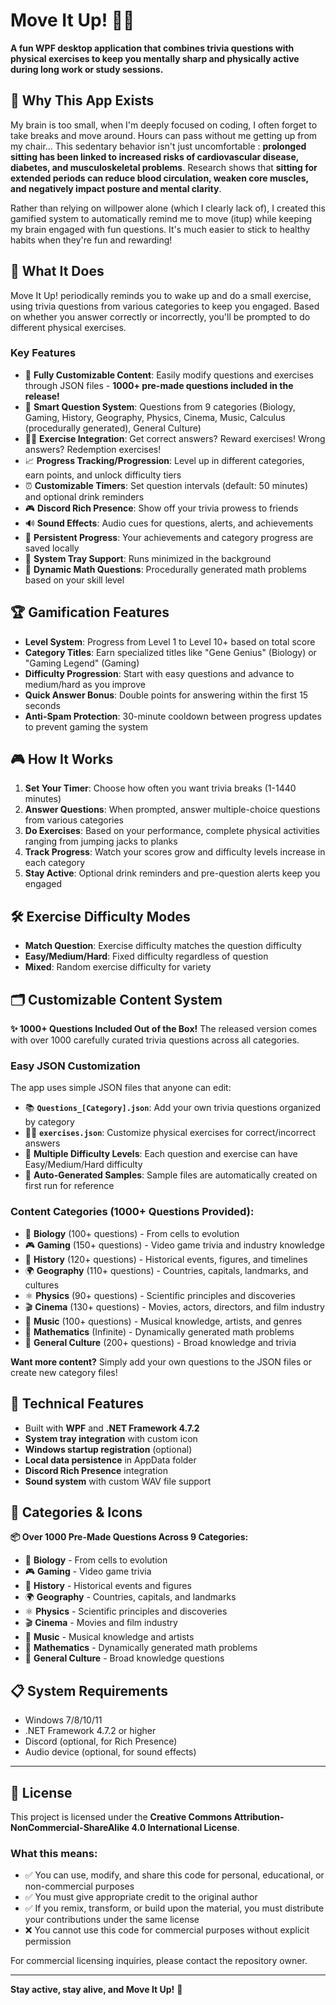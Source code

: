 # Move It Up! 🧠💪

**A fun WPF desktop application that combines trivia questions with physical exercises to keep you mentally sharp and physically active during long work or study sessions.**

## 🤔 Why This App Exists

My brain is too small, when I'm deeply focused on coding, I often forget to take breaks and move around. Hours can pass without me getting up from my chair... This sedentary behavior isn't just uncomfortable : **prolonged sitting has been linked to increased risks of cardiovascular disease, diabetes, and musculoskeletal problems**. Research shows that **sitting for extended periods can reduce blood circulation, weaken core muscles, and negatively impact posture and mental clarity**.

Rather than relying on willpower alone (which I clearly lack of), I created this gamified system to automatically remind me to move (itup) while keeping my brain engaged with fun questions. It's much easier to stick to healthy habits when they're fun and rewarding!

## 🎯 What It Does

Move It Up! periodically reminds you to wake up and do a small exercise, using trivia questions from various categories to keep you engaged. Based on whether you answer correctly or incorrectly, you'll be prompted to do different physical exercises.

### Key Features

- 📝 **Fully Customizable Content**: Easily modify questions and exercises through JSON files - **1000+ pre-made questions included in the release!**
- 🎲 **Smart Question System**: Questions from 9 categories (Biology, Gaming, History, Geography, Physics, Cinema, Music, Calculus (procedurally generated), General Culture)
- 🏃‍♂️ **Exercise Integration**: Get correct answers? Reward exercises! Wrong answers? Redemption exercises!
- 📈 **Progress Tracking/Progression**: Level up in different categories, earn points, and unlock difficulty tiers
- ⏰ **Customizable Timers**: Set question intervals (default: 50 minutes) and optional drink reminders
- 🎮 **Discord Rich Presence**: Show off your trivia prowess to friends
- 🔊 **Sound Effects**: Audio cues for questions, alerts, and achievements
- 💾 **Persistent Progress**: Your achievements and category progress are saved locally
- 🚀 **System Tray Support**: Runs minimized in the background
- 🧮 **Dynamic Math Questions**: Procedurally generated math problems based on your skill level

## 🏆 Gamification Features

- **Level System**: Progress from Level 1 to Level 10+ based on total score
- **Category Titles**: Earn specialized titles like "Gene Genius" (Biology) or "Gaming Legend" (Gaming)
- **Difficulty Progression**: Start with easy questions and advance to medium/hard as you improve
- **Quick Answer Bonus**: Double points for answering within the first 15 seconds
- **Anti-Spam Protection**: 30-minute cooldown between progress updates to prevent gaming the system

## 🎮 How It Works

1. **Set Your Timer**: Choose how often you want trivia breaks (1-1440 minutes)
2. **Answer Questions**: When prompted, answer multiple-choice questions from various categories
3. **Do Exercises**: Based on your performance, complete physical activities ranging from jumping jacks to planks
4. **Track Progress**: Watch your scores grow and difficulty levels increase in each category
5. **Stay Active**: Optional drink reminders and pre-question alerts keep you engaged

## 🛠️ Exercise Difficulty Modes

- **Match Question**: Exercise difficulty matches the question difficulty
- **Easy/Medium/Hard**: Fixed difficulty regardless of question
- **Mixed**: Random exercise difficulty for variety

## 🗂️ Customizable Content System

**✨ 1000+ Questions Included Out of the Box!** The released version comes with over 1000 carefully curated trivia questions across all categories.

### Easy JSON Customization
The app uses simple JSON files that anyone can edit:
- 📚 **`Questions_[Category].json`**: Add your own trivia questions organized by category
- 🏃‍♂️ **`exercises.json`**: Customize physical exercises for correct/incorrect answers
- 🎯 **Multiple Difficulty Levels**: Each question and exercise can have Easy/Medium/Hard difficulty
- 📁 **Auto-Generated Samples**: Sample files are automatically created on first run for reference

### Content Categories (1000+ Questions Provided):
- 🧬 **Biology** (100+ questions) - From cells to evolution
- 🎮 **Gaming** (150+ questions) - Video game trivia and industry knowledge
- 📜 **History** (120+ questions) - Historical events, figures, and timelines
- 🌍 **Geography** (110+ questions) - Countries, capitals, landmarks, and cultures
- ⚛️ **Physics** (90+ questions) - Scientific principles and discoveries
- 🎬 **Cinema** (130+ questions) - Movies, actors, directors, and film industry
- 🎵 **Music** (100+ questions) - Musical knowledge, artists, and genres
- 🔢 **Mathematics** (Infinite) - Dynamically generated math problems
- 🧠 **General Culture** (200+ questions) - Broad knowledge and trivia

**Want more content?** Simply add your own questions to the JSON files or create new category files!

## 🔧 Technical Features

- Built with **WPF** and **.NET Framework 4.7.2**
- **System tray integration** with custom icon
- **Windows startup registration** (optional)
- **Local data persistence** in AppData folder
- **Discord Rich Presence** integration
- **Sound system** with custom WAV file support

## 🎨 Categories & Icons

**📦 Over 1000 Pre-Made Questions Across 9 Categories:**

- 🧬 **Biology** - From cells to evolution
- 🎮 **Gaming** - Video game trivia
- 📜 **History** - Historical events and figures  
- 🌍 **Geography** - Countries, capitals, and landmarks
- ⚛️ **Physics** - Scientific principles and discoveries
- 🎬 **Cinema** - Movies and film industry
- 🎵 **Music** - Musical knowledge and artists
- 🔢 **Mathematics** - Dynamically generated math problems
- 🧠 **General Culture** - Broad knowledge questions

## 📋 System Requirements

- Windows 7/8/10/11
- .NET Framework 4.7.2 or higher
- Discord (optional, for Rich Presence)
- Audio device (optional, for sound effects)

---

## 📄 License

This project is licensed under the **Creative Commons Attribution-NonCommercial-ShareAlike 4.0 International License**.

### What this means:
- ✅ You can use, modify, and share this code for personal, educational, or non-commercial purposes
- ✅ You must give appropriate credit to the original author
- ✅ If you remix, transform, or build upon the material, you must distribute your contributions under the same license
- ❌ You cannot use this code for commercial purposes without explicit permission

For commercial licensing inquiries, please contact the repository owner.

---

**Stay active, stay alive, and Move It Up!** 🚀
